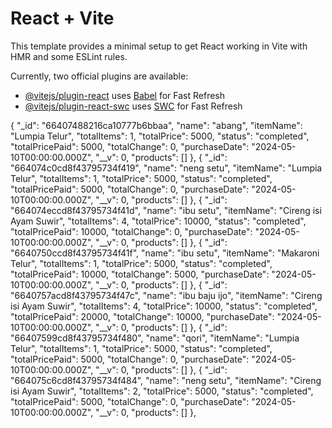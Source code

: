 # React + Vite

This template provides a minimal setup to get React working in Vite with HMR and some ESLint rules.

Currently, two official plugins are available:

- [@vitejs/plugin-react](https://github.com/vitejs/vite-plugin-react/blob/main/packages/plugin-react/README.md) uses [Babel](https://babeljs.io/) for Fast Refresh
- [@vitejs/plugin-react-swc](https://github.com/vitejs/vite-plugin-react-swc) uses [SWC](https://swc.rs/) for Fast Refresh

{
    "_id": "66407488216ca10777b6bbaa",
    "name": "abang",
    "itemName": "Lumpia Telur",
    "totalItems": 1,
    "totalPrice": 5000,
    "status": "completed",
    "totalPricePaid": 5000,
    "totalChange": 0,
    "purchaseDate": "2024-05-10T00:00:00.000Z",
    "__v": 0,
    "products": []
  },
  {
    "_id": "664074c0cd8f43795734f419",
    "name": "neng setu",
    "itemName": "Lumpia Telur",
    "totalItems": 1,
    "totalPrice": 5000,
    "status": "completed",
    "totalPricePaid": 5000,
    "totalChange": 0,
    "purchaseDate": "2024-05-10T00:00:00.000Z",
    "__v": 0,
    "products": []
  },
  {
    "_id": "664074eccd8f43795734f41d",
    "name": "ibu setu",
    "itemName": "Cireng isi Ayam Suwir",
    "totalItems": 4,
    "totalPrice": 10000,
    "status": "completed",
    "totalPricePaid": 10000,
    "totalChange": 0,
    "purchaseDate": "2024-05-10T00:00:00.000Z",
    "__v": 0,
    "products": []
  },
  {
    "_id": "6640750ccd8f43795734f41f",
    "name": "ibu setu",
    "itemName": "Makaroni Telur",
    "totalItems": 1,
    "totalPrice": 5000,
    "status": "completed",
    "totalPricePaid": 10000,
    "totalChange": 5000,
    "purchaseDate": "2024-05-10T00:00:00.000Z",
    "__v": 0,
    "products": []
  },
  {
    "_id": "6640757acd8f43795734f47c",
    "name": "ibu baju ijo",
    "itemName": "Cireng isi Ayam Suwir",
    "totalItems": 4,
    "totalPrice": 10000,
    "status": "completed",
    "totalPricePaid": 20000,
    "totalChange": 10000,
    "purchaseDate": "2024-05-10T00:00:00.000Z",
    "__v": 0,
    "products": []
  },
  {
    "_id": "66407599cd8f43795734f480",
    "name": "qori",
    "itemName": "Lumpia Telur",
    "totalItems": 1,
    "totalPrice": 5000,
    "status": "completed",
    "totalPricePaid": 5000,
    "totalChange": 0,
    "purchaseDate": "2024-05-10T00:00:00.000Z",
    "__v": 0,
    "products": []
  },
  {
    "_id": "664075c6cd8f43795734f484",
    "name": "neng setu",
    "itemName": "Cireng isi Ayam Suwir",
    "totalItems": 2,
    "totalPrice": 5000,
    "status": "completed",
    "totalPricePaid": 5000,
    "totalChange": 0,
    "purchaseDate": "2024-05-10T00:00:00.000Z",
    "__v": 0,
    "products": []
  },